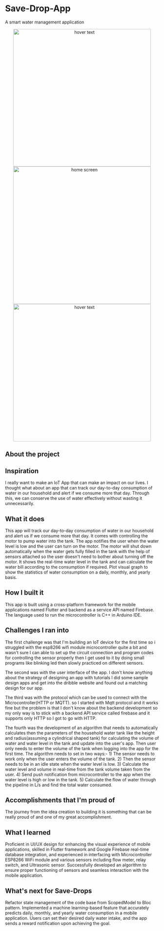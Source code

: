 
# Save-Drop-App
A smart water management application
<p align="center">
  <img src="app screenshots/2_login_screen.jpg" height="450em" title="hover text">
  <img src="app screenshots/3_home_screen.jpg" height="450em" title= "home screen">
  <img src="app screenshots/4_usage_screen.jpg" height="450em" title="hover text">
</p>

 
## About the project 

 
## Inspiration
I really want to make an IoT App that can make an impact on our lives. I thought what about an app that can track our day-to-day consumption of water in our household and alert if we consume more that day. Through this, we can conserve the use of water effectively without wasting it unnecessarily. 

## What it does
This app will track our day-to-day consumption of water in our household and alert us if we consume more that day. It comes with controlling the motor to pump water into the tank. The app notifies the user when the water level is low and the user can turn on the motor. The motor will shut down automatically when the water gets fully filled in the tank with the help of sensors attached so the user doesn't need to bother about turning off the motor. It shows the real-time water level in the tank and can calculate the water bill according to the consumption if required. Plot visual graph to show the statistics of water consumption on a daily, monthly, and yearly basis.

## How I built it
This app is built using a cross-platform framework for the mobile applications named Flutter and backend as a service API named Firebase. The language used to run the microcontroller is C++ in Arduino IDE. 

## Challenges I ran into
The first challenge was that I'm building an IoT device for the first time so i struggled with the esp8266 wifi module microcontroller quite a bit and wasn't sure I can able to set up the circuit connection and program codes for controlling the sensor properly then I get used to it by doing small programs like blinking led then slowly practiced on different sensors. 

The second was with the user interface of the app. I don't know anything about the strategy of designing an app with tutorials I did some sample design apps and get into the dribble website and found out a matching design for our app. 

The third was with the protocol which can be used to connect with the Microcontroller(HTTP or MQTT). so I started with Mqtt protocol and it works fine but the problem is that I don't know about the backend development so my only way is to stick with a backend API service called firebase and it supports only HTTP so I got to go with HTTP. 

The fourth was the development of an algorithm that needs to automatically calculates then the parameters of the household water tank like the height and radius(assuming a cylindrical shaped tank) for calculating the volume of water and water level in the tank and update into the user's app. Then user only needs to enter the volume of the tank when logging into the app for the first time. The algorithm needs to set in two ways:- 1) The sensor needs to work only when the user enters the volume of the tank. 2) Then the sensor needs to be in an idle state when the water level is low. 3) Calculate the water level and volume in real-time from the tank volume taken from the user. 4) Send push notification from microcontroller to the app when the water level is high or low in the tank. 5) Calculate the flow of water through the pipeline in L/s and find the total water consumed. 

## Accomplishments that I'm proud of
The journey from the idea creation to building it is something that can be really proud of and one of my great accomplishment. 

## What I learned
Proficient in UI/UX design for enhancing the visual experience of mobile applications, skilled in Flutter framework and Google Firebase real-time database integration, and experienced in interfacing with Microcontroller ESP8266 WiFi module and various sensors including flow meter, relay switch, and Ultrasonic sensor. Successfully developed an algorithm to ensure proper functioning of sensors and seamless interaction with the mobile application.

## What's next for Save-Drops
Refactor state management of the code base from ScopedModel to Bloc pattern.
Implemented a machine learning-based feature that accurately predicts daily, monthly, and yearly water consumption in a mobile application. Users can set their desired daily water intake, and the app sends a reward notification upon achieving the goal.
